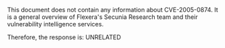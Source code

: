 This document does not contain any information about CVE-2005-0874. It is a general overview of Flexera's Secunia Research team and their vulnerability intelligence services.

Therefore, the response is: UNRELATED